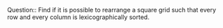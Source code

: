 Question:: Find if it is possible to rearrange a square grid such that every 
row and every column is lexicographically sorted.
